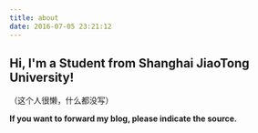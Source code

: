 ```yaml
---
title: about
date: 2016-07-05 23:21:12
---
```

## Hi, I'm a Student from Shanghai JiaoTong University!

（这个人很懒，什么都没写）

**If you want to forward my blog, please indicate the source.**
